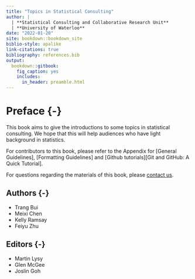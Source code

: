 ```yaml
---
title: "Topics in Statistical Consulting"
author: |
  | **Statistical Consulting and Collaborative Research Unit**
  | **University of Waterloo**
date: "2022-01-20"
site: bookdown::bookdown_site
biblio-style: apalike
link-citations: true
bibliography: references.bib
output: 
  bookdown::gitbook:
    fig_caption: yes
    includes:
      in_header: preamble.html
---
```




# Preface {-}

This book aims to give the introductions to some topics in statistical consulting. We hope that this will help audiences who have light background in statistics.

For contributors to this book, please refer to the Appendix for [General Guidelines], [Formatting Guidelines] and [Github tutorials][Git and GitHub: A Quick Tutorial].

For questions regarding the materials of this book, please [contact us](https://uwaterloo.ca/statistical-consulting-and-collaborative-research-unit/).

## Authors  {-}

- Trang Bui
- Meixi Chen
- Kelly Ramsay
- Feiyu Zhu

## Editors {-}

- Martin Lysy
- Glen McGee
- Joslin Goh

